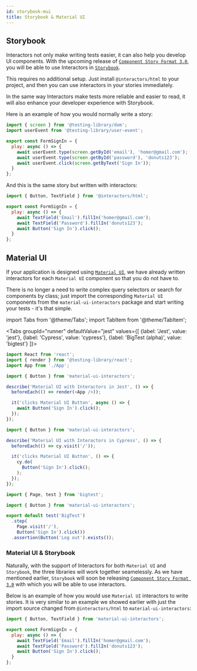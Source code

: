 ```yaml
---
id: storybook-mui
title: Storybook & Material UI
---
```


## Storybook
Interactors not only make writing tests easier, it can also help you develop UI components. With the upcoming release of [`Component Story Format 3.0`](https://storybook.js.org/blog/component-story-format-3-0/), you will be able to use Interactors in [`Storybook`](https://storybook.js.org/).

This requires no additional setup. Just install `@interactors/html` to your project, and then you can use interactors in your stories immediately.

In the same way Interactors make tests more reliable and easier to read, it will also enhance your developer experience with Storybook.

Here is an example of how you would normally write a story:
```js
import { screen } from '@testing-library/dom';
import userEvent from '@testing-library/user-event';

export const FormSignIn = {
  play: async () => {
    await userEvent.type(screen.getById('email'), 'homer@gmail.com');
    await userEvent.type(screen.getById('password'), 'donuts123');
    await userEvent.click(screen.getByText('Sign In'));
  }
};
```

And this is the same story but written with interactors:
```js
import { Button, TextField } from '@interactors/html';

export const FormSignIn = {
  play: async () => {
    await TextField('Email').fillIn('homer@gmail.com');
    await TextField('Password').fillIn('donuts123');
    await Button('Sign In').click();
  }
};
```

## Material UI
If your application is designed using [`Material UI`](https://material-ui.com/), we have already written interactors for each `Material UI` component so that you do not have to.

There is no longer a need to write complex query selectors or search for components by class; just import the corresponding `Material UI` components from the `material-ui-interactors` package and start writing your tests - it's that simple.

import Tabs from '@theme/Tabs';
import TabItem from '@theme/TabItem';

<Tabs
  groupId="runner"
  defaultValue="jest"
  values={[
    {label: 'Jest', value: 'jest'},
    {label: 'Cypress', value: 'cypress'},
    {label: 'BigTest (alpha)', value: 'bigtest'}
]}>
  <TabItem value="jest">

  ```js
  import React from 'react';
  import { render } from '@testing-library/react';
  import App from './App';

  import { Button } from 'material-ui-interactors';

  describe('Material UI with Interactors in Jest', () => {
    beforeEach(() => render(<App />));

    it('clicks Material UI Button', async () => {
      await Button('Sign In').click();
    });
  });
  ```

  </TabItem>
  <TabItem value="cypress">

  ```js
  import { Button } from 'material-ui-interactors';

  describe('Material UI with Interactors in Cypress', () => {
    beforeEach(() => cy.visit('/'));

    it('clicks Material UI Button', () => {
      cy.do(
        Button('Sign In').click();
      );
    });
  });
  ```

  </TabItem>
  <TabItem value="bigtest">

  ```js
  import { Page, test } from 'bigtest';

  import { Button } from 'material-ui-interactors';

  export default test('BigTest')
    .step(
      Page.visit('/'),
      Button('Sign In').click())
    .assertion(Button('Log out').exists());
  ```

  </TabItem>
</Tabs>

### Material UI & Storybook
Naturally, with the support of Interactors for both `Material UI` and `Storybook`, the three libraries will work together seamelessly. As we have mentioned earlier, `Storybook` will soon be releasing [`Component Story Format 3.0`](https://storybook.js.org/blog/component-story-format-3-0/) with which you will be able to use interactors. 

Below is an example of how you would use `Material UI` interactors to write stories. It is very similar to an example we showed earlier with just the import source changed from `@interactors/html` to `material-ui-interactors`:

```js
import { Button, TextField } from 'material-ui-interactors';

export const FormSignIn = {
  play: async () => {
    await TextField('Email').fillIn('homer@gmail.com');
    await TextField('Password').fillIn('donuts123');
    await Button('Sign In').click();
  }
};
```
